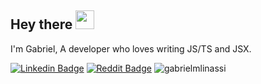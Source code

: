 ## Hey there <img src="https://media.giphy.com/media/hvRJCLFzcasrR4ia7z/giphy.gif" width="30px">
I'm Gabriel, A developer who loves writing JS/TS and JSX.

[![Linkedin Badge](https://img.shields.io/badge/-LinkedIn-blue?style=flat-square&logo=Linkedin&logoColor=white&link=https://www.linkedin.com/in/gabriel-linassi/)](https://www.linkedin.com/in/gabriel-linassi/)
[![Reddit Badge](https://img.shields.io/reddit/user-karma/link/Cautious_Variation_5?label=gabrielm.linassi&style=social)](https://www.reddit.com/user/Cautious_Variation_5)
<img src="https://komarev.com/ghpvc/?username=gabrielmlinassi&label=Profile%20views&color=0e75b6&style=flat-square" alt="gabrielmlinassi" />

